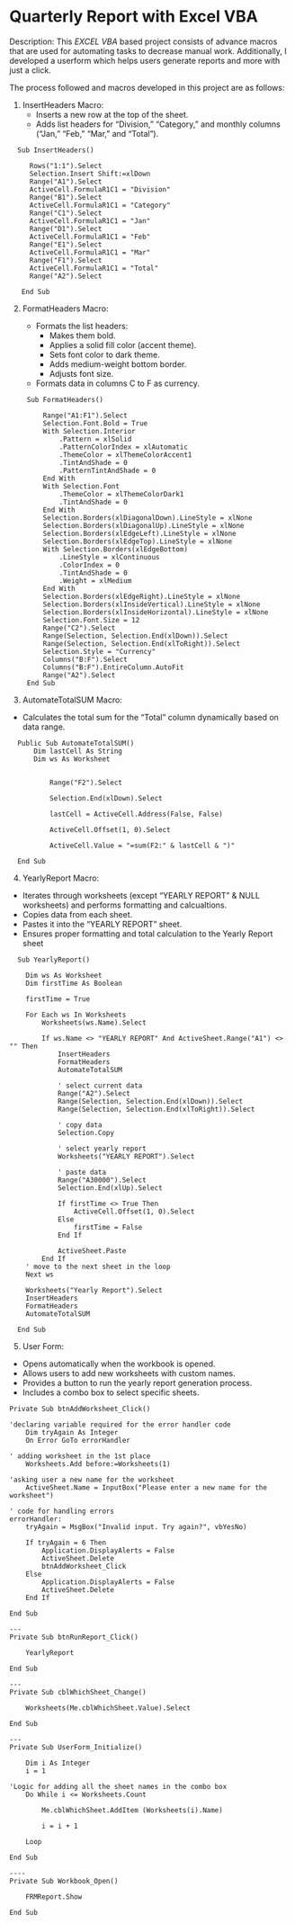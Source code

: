 # Quarterly Report with Excel VBA

Description: This *EXCEL VBA* based project consists of advance macros that are used for automating tasks to decrease manual work. Additionally, I developed a userform which helps users generate reports and more with just a click.

The process followed and macros developed in this project are as follows:

1. InsertHeaders Macro:
   * Inserts a new row at the top of the sheet.
   * Adds list headers for “Division,” “Category,” and monthly columns (“Jan,” “Feb,” “Mar,” and “Total”).
     

 ```
   Sub InsertHeaders()

      Rows("1:1").Select
      Selection.Insert Shift:=xlDown
      Range("A1").Select
      ActiveCell.FormulaR1C1 = "Division"
      Range("B1").Select
      ActiveCell.FormulaR1C1 = "Category"
      Range("C1").Select
      ActiveCell.FormulaR1C1 = "Jan"
      Range("D1").Select
      ActiveCell.FormulaR1C1 = "Feb"
      Range("E1").Select
      ActiveCell.FormulaR1C1 = "Mar"
      Range("F1").Select
      ActiveCell.FormulaR1C1 = "Total"
      Range("A2").Select
   
    End Sub
 ```

2. FormatHeaders Macro:
   * Formats the list headers:
      - Makes them bold.
      - Applies a solid fill color (accent theme).
      - Sets font color to dark theme.
      - Adds medium-weight bottom border.
      - Adjusts font size.
    * Formats data in columns C to F as currency.

   ```
    Sub FormatHeaders()

        Range("A1:F1").Select
        Selection.Font.Bold = True
        With Selection.Interior
            .Pattern = xlSolid
            .PatternColorIndex = xlAutomatic
            .ThemeColor = xlThemeColorAccent1
            .TintAndShade = 0
            .PatternTintAndShade = 0
        End With
        With Selection.Font
            .ThemeColor = xlThemeColorDark1
            .TintAndShade = 0
        End With
        Selection.Borders(xlDiagonalDown).LineStyle = xlNone
        Selection.Borders(xlDiagonalUp).LineStyle = xlNone
        Selection.Borders(xlEdgeLeft).LineStyle = xlNone
        Selection.Borders(xlEdgeTop).LineStyle = xlNone
        With Selection.Borders(xlEdgeBottom)
            .LineStyle = xlContinuous
            .ColorIndex = 0
            .TintAndShade = 0
            .Weight = xlMedium
        End With
        Selection.Borders(xlEdgeRight).LineStyle = xlNone
        Selection.Borders(xlInsideVertical).LineStyle = xlNone
        Selection.Borders(xlInsideHorizontal).LineStyle = xlNone
        Selection.Font.Size = 12
        Range("C2").Select
        Range(Selection, Selection.End(xlDown)).Select
        Range(Selection, Selection.End(xlToRight)).Select
        Selection.Style = "Currency"
        Columns("B:F").Select
        Columns("B:F").EntireColumn.AutoFit
        Range("A2").Select
    End Sub
   ```
  
3. AutomateTotalSUM Macro:
  * Calculates the total sum for the “Total” column dynamically based on data range.
    
```
  Public Sub AutomateTotalSUM()
      Dim lastCell As String
      Dim ws As Worksheet
  
          
          Range("F2").Select
          
          Selection.End(xlDown).Select
          
          lastCell = ActiveCell.Address(False, False)
          
          ActiveCell.Offset(1, 0).Select
          
          ActiveCell.Value = "=sum(F2:" & lastCell & ")"
      
  End Sub
```

4. YearlyReport Macro:

  * Iterates through worksheets (except “YEARLY REPORT” & NULL worksheets) and performs formatting and calcualtions.
  * Copies data from each sheet.
  * Pastes it into the “YEARLY REPORT” sheet.
  * Ensures proper formatting and total calculation to the Yearly Report sheet

  ```
    Sub YearlyReport()

      Dim ws As Worksheet
      Dim firstTime As Boolean
      
      firstTime = True
      
      For Each ws In Worksheets
          Worksheets(ws.Name).Select
          
          If ws.Name <> "YEARLY REPORT" And ActiveSheet.Range("A1") <> "" Then
              InsertHeaders
              FormatHeaders
              AutomateTotalSUM
              
              ' select current data
              Range("A2").Select
              Range(Selection, Selection.End(xlDown)).Select
              Range(Selection, Selection.End(xlToRight)).Select
              
              ' copy data
              Selection.Copy
              
              ' select yearly report
              Worksheets("YEARLY REPORT").Select
              
              ' paste data
              Range("A30000").Select
              Selection.End(xlUp).Select
              
              If firstTime <> True Then
                  ActiveCell.Offset(1, 0).Select
              Else
                  firstTime = False
              End If
              
              ActiveSheet.Paste
          End If
      ' move to the next sheet in the loop
      Next ws
      
      Worksheets("Yearly Report").Select
      InsertHeaders
      FormatHeaders
      AutomateTotalSUM

    End Sub
  ```

5. User Form:

  * Opens automatically when the workbook is opened.
  * Allows users to add new worksheets with custom names.
  * Provides a button to run the yearly report generation process.
  * Includes a combo box to select specific sheets.

```
Private Sub btnAddWorksheet_Click()

'declaring variable required for the error handler code
    Dim tryAgain As Integer
    On Error GoTo errorHandler

' adding worksheet in the 1st place
    Worksheets.Add before:=Worksheets(1)
    
'asking user a new name for the worksheet
    ActiveSheet.Name = InputBox("Please enter a new name for the worksheet")
    
' code for handling errors
errorHandler:
    tryAgain = MsgBox("Invalid input. Try again?", vbYesNo)
    
    If tryAgain = 6 Then
        Application.DisplayAlerts = False
        ActiveSheet.Delete
        btnAddWorksheet_Click
    Else
        Application.DisplayAlerts = False
        ActiveSheet.Delete
    End If
    
End Sub

---
Private Sub btnRunReport_Click()
    
    YearlyReport
    
End Sub

---
Private Sub cblWhichSheet_Change()

    Worksheets(Me.cblWhichSheet.Value).Select

End Sub

---
Private Sub UserForm_Initialize()

    Dim i As Integer
    i = 1

'Logic for adding all the sheet names in the combo box
    Do While i <= Worksheets.Count
    
        Me.cblWhichSheet.AddItem (Worksheets(i).Name)
        
        i = i + 1
        
    Loop

End Sub

----
Private Sub Workbook_Open()
    
    FRMReport.Show
    
End Sub

```

